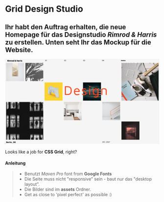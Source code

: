# Grid Design Studio

Ihr habt den Auftrag erhalten, die neue Homepage für das Designstudio _Rimrod & Harris_ zu erstellen. Unten seht Ihr das Mockup für die Website. 
-
![reference image](assets/reference-image.png)

Looks like a job for **CSS Grid**, right?

#### Anleitung

> - Benutzt _Maven Pro_ font from **Google Fonts**
> - Die Seite muss nicht "responsive" sein - baut nur das "desktop layout".
> - Die Bilder sind im **assets** Ordner.
> - Get as close to 'pixel perfect' as possible :)
